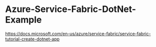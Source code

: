 # Azure-Service-Fabric-DotNet-Example
https://docs.microsoft.com/en-us/azure/service-fabric/service-fabric-tutorial-create-dotnet-app
